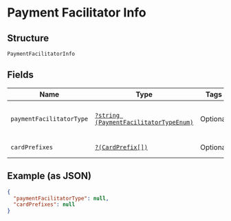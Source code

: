 
# Payment Facilitator Info

## Structure

`PaymentFacilitatorInfo`

## Fields

| Name | Type | Tags | Description | Getter | Setter |
|  --- | --- | --- | --- | --- | --- |
| `paymentFacilitatorType` | [`?string (PaymentFacilitatorTypeEnum)`](../../doc/models/payment-facilitator-type-enum.md) | Optional | - | getPaymentFacilitatorType(): ?string | setPaymentFacilitatorType(?string paymentFacilitatorType): void |
| `cardPrefixes` | [`?(CardPrefix[])`](../../doc/models/card-prefix.md) | Optional | - | getCardPrefixes(): ?array | setCardPrefixes(?array cardPrefixes): void |

## Example (as JSON)

```json
{
  "paymentFacilitatorType": null,
  "cardPrefixes": null
}
```

